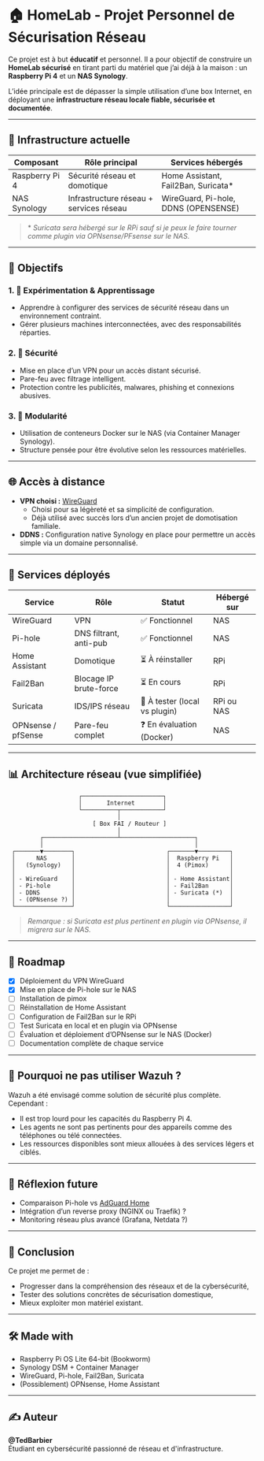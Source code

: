 # 🏠 HomeLab - Projet Personnel de Sécurisation Réseau

Ce projet est à but **éducatif** et personnel. Il a pour objectif de construire un **HomeLab sécurisé** en tirant parti du matériel que j’ai déjà à la maison : un **Raspberry Pi 4** et un **NAS Synology**.

L’idée principale est de dépasser la simple utilisation d’une box Internet, en déployant une **infrastructure réseau locale fiable, sécurisée et documentée**.

---

## 🔧 Infrastructure actuelle

| Composant     | Rôle principal                                      | Services hébergés                          |
|---------------|-----------------------------------------------------|--------------------------------------------|
| Raspberry Pi 4| Sécurité réseau et domotique                        | Home Assistant, Fail2Ban, Suricata*        |
| NAS Synology  | Infrastructure réseau + services réseau             | WireGuard, Pi-hole, DDNS (OPENSENSE)       |

> \* *Suricata sera hébergé sur le RPi sauf si je peux le faire tourner comme plugin via OPNsense/PFsense sur le NAS.*

---

## 📌 Objectifs

### 1. 🧠 Expérimentation & Apprentissage
- Apprendre à configurer des services de sécurité réseau dans un environnement contraint.
- Gérer plusieurs machines interconnectées, avec des responsabilités réparties.

### 2. 🔐 Sécurité
- Mise en place d’un VPN pour un accès distant sécurisé.
- Pare-feu avec filtrage intelligent.
- Protection contre les publicités, malwares, phishing et connexions abusives.

### 3. 🧱 Modularité
- Utilisation de conteneurs Docker sur le NAS (via Container Manager Synology).
- Structure pensée pour être évolutive selon les ressources matérielles.

---

## 🌐 Accès à distance

- **VPN choisi :** [WireGuard](https://www.wireguard.com/)
  - Choisi pour sa légèreté et sa simplicité de configuration.
  - Déjà utilisé avec succès lors d’un ancien projet de domotisation familiale.
- **DDNS :** Configuration native Synology en place pour permettre un accès simple via un domaine personnalisé.

---

## 🧰 Services déployés

| Service         | Rôle | Statut | Hébergé sur |
|----------------|------|--------|-------------|
| WireGuard       | VPN | ✅ Fonctionnel | NAS         |
| Pi-hole         | DNS filtrant, anti-pub | ✅ Fonctionnel | NAS         |
| Home Assistant  | Domotique | ⏳ À réinstaller | RPi         |
| Fail2Ban        | Blocage IP brute-force | ⏳ En cours | RPi         |
| Suricata        | IDS/IPS réseau | 🔄 À tester (local vs plugin) | RPi ou NAS   |
| OPNsense / pfSense | Pare-feu complet | ❓ En évaluation (Docker) | NAS         |

---

## 📊 Architecture réseau (vue simplifiée)

```
                    ┌───────────────────────┐
                    │       Internet        │
                    └──────────┬────────────┘
                               │
                        [ Box FAI / Routeur ]
                               │
         ┌─────────────────────┴─────────────────────┐
         │                                           │
 ┌───────▼────────┐                          ┌───────▼─────────┐
 │      NAS       │                          │  Raspberry Pi   │
 │   (Synology)   │                          │  4 (Pimox)      │
 │                │                          │                 │
 │ - WireGuard    │                          │ - Home Assistant│
 │ - Pi-hole      │                          │ - Fail2Ban      │
 │ - DDNS         │                          │ - Suricata (*)  │
 │ - (OPNsense ?) │                          │                 │
 └────────────────┘                          └─────────────────┘
```


> *Remarque : si Suricata est plus pertinent en plugin via OPNsense, il migrera sur le NAS.*

---

## 📅 Roadmap

- [x] Déploiement du VPN WireGuard
- [x] Mise en place de Pi-hole sur le NAS
- [ ] Installation de pimox
- [ ] Réinstallation de Home Assistant
- [ ] Configuration de Fail2Ban sur le RPi
- [ ] Test Suricata en local et en plugin via OPNsense
- [ ] Évaluation et déploiement d’OPNsense sur le NAS (Docker)
- [ ] Documentation complète de chaque service

---

## 🤔 Pourquoi ne pas utiliser Wazuh ?

Wazuh a été envisagé comme solution de sécurité plus complète. Cependant :
- Il est trop lourd pour les capacités du Raspberry Pi 4.
- Les agents ne sont pas pertinents pour des appareils comme des téléphones ou télé connectées.
- Les ressources disponibles sont mieux allouées à des services légers et ciblés.

---

## 🧠 Réflexion future

- Comparaison Pi-hole vs [AdGuard Home](https://adguard.com/fr/adguard-home/overview.html)
- Intégration d’un reverse proxy (NGINX ou Traefik) ?
- Monitoring réseau plus avancé (Grafana, Netdata ?)

---

## 🎯 Conclusion

Ce projet me permet de :
- Progresser dans la compréhension des réseaux et de la cybersécurité,
- Tester des solutions concrètes de sécurisation domestique,
- Mieux exploiter mon matériel existant.

---

## 🛠️ Made with
- Raspberry Pi OS Lite 64-bit (Bookworm)
- Synology DSM + Container Manager
- WireGuard, Pi-hole, Fail2Ban, Suricata
- (Possiblement) OPNsense, Home Assistant

---

## ✍️ Auteur

**@TedBarbier**  
Étudiant en cybersécurité passionné de réseau et d'infrastructure.
